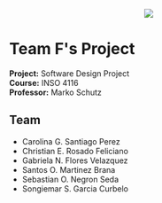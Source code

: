 <p align="center">
<img style="max-height:450px;" src="https://user-images.githubusercontent.com/60373473/131608232-92783949-e633-4ff5-a769-584e3447269c.png"/>
</p>

# Team F's Project

**Project:** Software Design Project<br/>
**Course:** INSO 4116 <br/>
**Professor:** Marko Schutz

## Team

-   Carolina G. Santiago Perez
-   Christian E. Rosado Feliciano
-   Gabriela N. Flores Velazquez
-   Santos O. Martinez Brana
-   Sebastian O. Negron Seda
-   Songiemar S. Garcia Curbelo

[uprm logo]: https://user-images.githubusercontent.com/60373473/75589685-d0ca6f80-5a51-11ea-84c5-1aa89821bf4a.png
